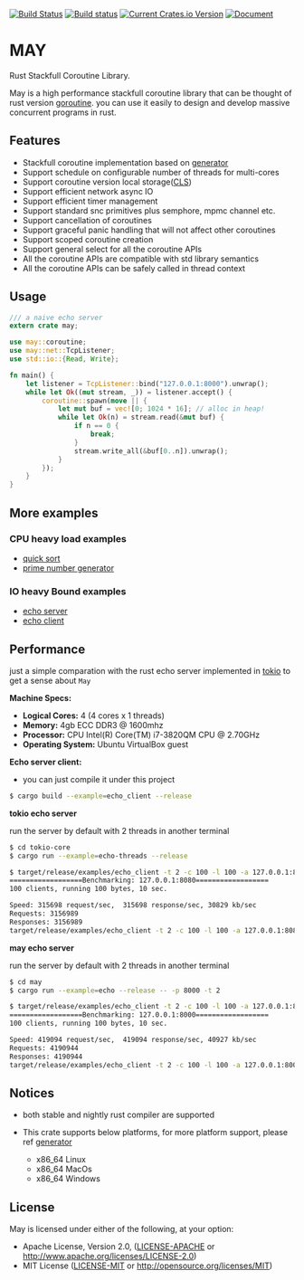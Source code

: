 [![Build Status](https://travis-ci.org/Xudong-Huang/may.svg?branch=master)](https://travis-ci.org/Xudong-Huang/may)
[![Build status](https://ci.appveyor.com/api/projects/status/7gv4kw3b0m0y1iy6/branch/master?svg=true)](https://ci.appveyor.com/project/Xudong-Huang/may/branch/master)
[![Current Crates.io Version](https://img.shields.io/crates/v/may.svg)](https://crates.io/crates/may)
[![Document](https://img.shields.io/badge/doc-may-green.svg)](https://docs.rs/may)


# MAY

Rust Stackfull Coroutine Library.

May is a high performance stackfull coroutine library that can be thought of rust version [goroutine][go]. you can use it easily to design and develop massive concurrent programs in rust.

## Features

* Stackfull coroutine implementation based on [generator][generator]
* Support schedule on configurable number of threads for multi-cores
* Support coroutine version local storage([CLS][cls])
* Support efficient network async IO
* Support efficient timer management
* Support standard snc primitives plus semphore, mpmc channel etc.
* Support cancellation of coroutines
* Support graceful panic handling that will not affect other coroutines
* Support scoped coroutine creation
* Support general select for all the coroutine APIs
* All the coroutine APIs are compatible with std library semantics
* All the coroutine APIs can be safely called in thread context


## Usage

```rust
/// a naive echo server
extern crate may;

use may::coroutine;
use may::net::TcpListener;
use std::io::{Read, Write};

fn main() {
    let listener = TcpListener::bind("127.0.0.1:8000").unwrap();
    while let Ok((mut stream, _)) = listener.accept() {
        coroutine::spawn(move || {
            let mut buf = vec![0; 1024 * 16]; // alloc in heap!
            while let Ok(n) = stream.read(&mut buf) {
                if n == 0 {
                    break;
                }
                stream.write_all(&buf[0..n]).unwrap();
            }
        });
    }
}

```

## More examples

### CPU heavy load examples
* [quick sort][sort]
* [prime number generator][prime]

### IO heavy Bound examples
* [echo server][echo_server]
* [echo client][echo_client]


## Performance

just a simple comparation with the rust echo server implemented in [tokio][tokio] to get a sense about `May`

**Machine Specs:**

  * **Logical Cores:** 4 (4 cores x 1 threads)
  * **Memory:** 4gb ECC DDR3 @ 1600mhz
  * **Processor:** CPU Intel(R) Core(TM) i7-3820QM CPU @ 2.70GHz
  * **Operating System:** Ubuntu VirtualBox guest

**Echo server client:**

* you can just compile it under this project
```sh
$ cargo build --example=echo_client --release
```

**tokio echo server**

run the server by default with 2 threads in another terminal
```sh
$ cd tokio-core
$ cargo run --example=echo-threads --release
```

```sh
$ target/release/examples/echo_client -t 2 -c 100 -l 100 -a 127.0.0.1:8080
==================Benchmarking: 127.0.0.1:8080==================
100 clients, running 100 bytes, 10 sec.

Speed: 315698 request/sec,  315698 response/sec, 30829 kb/sec
Requests: 3156989
Responses: 3156989
target/release/examples/echo_client -t 2 -c 100 -l 100 -a 127.0.0.1:8080  1.89s user 13.46s system 152% cpu 10.035 total
```

**may echo server**

run the server by default with 2 threads in another terminal
```sh
$ cd may
$ cargo run --example=echo --release -- -p 8000 -t 2
```

```sh
$ target/release/examples/echo_client -t 2 -c 100 -l 100 -a 127.0.0.1:8000
==================Benchmarking: 127.0.0.1:8000==================
100 clients, running 100 bytes, 10 sec.

Speed: 419094 request/sec,  419094 response/sec, 40927 kb/sec
Requests: 4190944
Responses: 4190944
target/release/examples/echo_client -t 2 -c 100 -l 100 -a 127.0.0.1:8000  2.60s user 16.96s system 195% cpu 10.029 total
```

## Notices
* both stable and nightly rust compiler are supported
* This crate supports below platforms, for more platform support, please ref [generator][generator]

    - x86_64 Linux
    - x86_64 MacOs
    - x86_64 Windows

## License

May is licensed under either of the following, at your option:

 * Apache License, Version 2.0, ([LICENSE-APACHE](LICENSE-APACHE) or http://www.apache.org/licenses/LICENSE-2.0)
 * MIT License ([LICENSE-MIT](LICENSE-MIT) or http://opensource.org/licenses/MIT)

<!-- refs -->
[generator]:https://github.com/Xudong-Huang/generator-rs
[sort]:https://github.com/Xudong-Huang/quick_sort
[prime]:https://github.com/Xudong-Huang/prime
[echo_server]:examples/echo.rs
[echo_client]:examples/echo_client.rs
[cls]:https://blog.zhpass.com/2017/12/18/CLS/
[go]:https://tour.golang.org/concurrency/1
[tokio]:https://github.com/tokio-rs/tokio-core/blob/master/examples/echo-threads.rs
